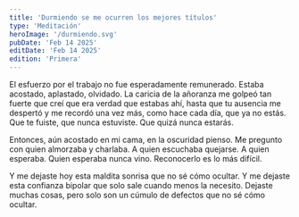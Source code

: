 ```yaml
---
title: 'Durmiendo se me ocurren los mejores títulos'
type: 'Meditación'
heroImage: '/durmiendo.svg'
pubDate: 'Feb 14 2025'
editDate: 'Feb 14 2025'
edition: 'Primera'
---
```


El esfuerzo por el trabajo no fue esperadamente remunerado. Estaba acostado, aplastado, olvidado. La caricia de la añoranza me golpeó tan fuerte que creí que era verdad que estabas ahí, hasta que tu ausencia me despertó y me recordó una vez más, como hace cada día, que ya no estás. Que te fuiste, que nunca estuviste. Que quizá nunca estarás.

Entonces, aún acostado en mi cama, en la oscuridad pienso. Me pregunto con quien almorzaba y charlaba. A quien escuchaba quejarse. A quien esperaba. Quien esperaba nunca vino. Reconocerlo es lo más difícil.

Y me dejaste hoy esta maldita sonrisa que no sé cómo ocultar. Y me dejaste esta confianza bipolar que solo sale cuando menos la necesito. Dejaste muchas cosas, pero solo son un cúmulo de defectos que no sé cómo ocultar.
